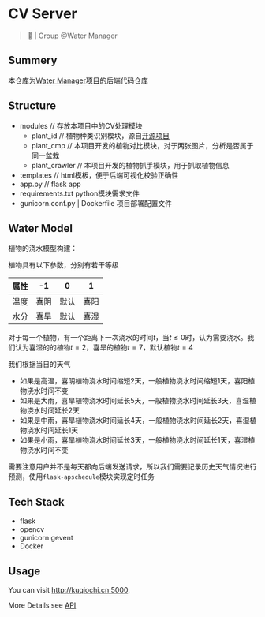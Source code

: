 <!--
 * @Copyrights: ©2021 @Laffery
 * @Date: 2021-05-07 17:31:14
 * @LastEditor: Laffery
 * @LastEditTime: 2021-06-10 18:12:43
-->
# CV Server

> 🔧 | Group @Water Manager

## Summery

本仓库为[Water Manager项目](https://github.com/Water-Mngr)的后端代码仓库

## Structure

- modules // 存放本项目中的CV处理模块
  - plant_id // 植物种类识别模块，源自[开源项目](https://github.com/quarrying/quarrying-plant-id/)
  - plant_cmp // 本项目开发的植物对比模块，对于两张图片，分析是否属于同一盆栽
  - plant_crawler // 本项目开发的植物抓手模块，用于抓取植物信息
- templates // html模板，便于后端可视化校验正确性
- app.py // flask app
- requirements.txt python模块需求文件
- gunicorn.conf.py | Dockerfile 项目部署配置文件

## Water Model

植物的浇水模型构建：

植物具有以下参数，分别有若干等级

| 属性 | -1 | 0 | 1 |
| - | - | - | - |
| 温度 | 喜阴 | 默认 | 喜阳 |
| 水分 | 喜旱 | 默认 | 喜湿 |

对于每一个植物，有一个距离下一次浇水的时间$t$，当$t \le 0$时，认为需要浇水。我们认为喜湿的的植物$t=2$，喜旱的植物$t=7$，默认植物$t=4$

我们根据当日的天气

- 如果是高温，喜阴植物浇水时间缩短2天，一般植物浇水时间缩短1天，喜阳植物浇水时间不变
- 如果是大雨，喜旱植物浇水时间延长5天，一般植物浇水时间延长3天，喜湿植物浇水时间延长2天
- 如果是中雨，喜旱植物浇水时间延长4天，一般植物浇水时间延长2天，喜湿植物浇水时间延长1天
- 如果是小雨，喜旱植物浇水时间延长3天，一般植物浇水时间延长1天，喜湿植物浇水时间不变

需要注意用户并不是每天都向后端发送请求，所以我们需要记录历史天气情况进行 预测，使用`flask-apschedule`模块实现定时任务

## Tech Stack

- flask
- opencv
- gunicorn gevent
- Docker

## Usage

You can visit <http://kuqiochi.cn:5000>.

More Details see [API](api.md)
